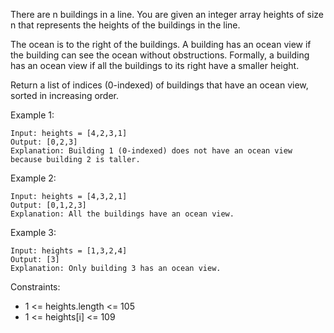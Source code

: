 There are n buildings in a line. You are given an integer array heights of size n that represents the heights of the buildings in the line.

The ocean is to the right of the buildings. A building has an ocean view if the building can see the ocean without obstructions. Formally, a building has an ocean view if all the buildings to its right have a smaller height.

Return a list of indices (0-indexed) of buildings that have an ocean view, sorted in increasing order.

 

Example 1:
```
Input: heights = [4,2,3,1]
Output: [0,2,3]
Explanation: Building 1 (0-indexed) does not have an ocean view because building 2 is taller.
```

Example 2:
```
Input: heights = [4,3,2,1]
Output: [0,1,2,3]
Explanation: All the buildings have an ocean view.
```

Example 3:
```
Input: heights = [1,3,2,4]
Output: [3]
Explanation: Only building 3 has an ocean view.
```

Constraints:

- 1 <= heights.length <= 105
- 1 <= heights[i] <= 109